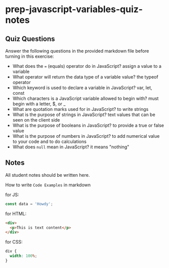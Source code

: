# prep-javascript-variables-quiz-notes

## Quiz Questions

Answer the following questions in the provided markdown file before turning in this exercise:

- What does the `=` (equals) operator do in JavaScript?
assign a value to a variable
- What operator will return the data type of a variable value?
the typeof operator
- Which keyword is used to declare a variable in JavaScript?
var, let, const
- Which characters is a JavaScript variable allowed to begin with?
must begin with a letter, $, or _
- What are quotation marks used for in JavaScript?
to write strings
- What is the purpose of strings in JavaScript?
text values that can be seen on the client side
- What is the purpose of booleans in JavaScript?
to provide a true or false value
- What is the purpose of numbers in JavaScript?
to add numerical value to your code and to do calculations
- What does `null` mean in JavaScript?
it means "nothing"
## Notes

All student notes should be written here.

How to write `Code Examples` in markdown

for JS:

```javascript
const data = 'Howdy';
```

for HTML:

```html
<div>
  <p>This is text content</p>
</div>
```

for CSS:

```css
div {
  width: 100%;
}
```

